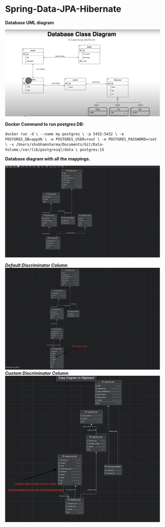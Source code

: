 # Spring-Data-JPA-Hibernate



**Database UML diagram** 

![img.png](img.png)

**Docker Command to run postgres DB:**

`docker run -d \
--name my-postgres \
-p 5432:5432 \
-e POSTGRES_DB=appdb \
-e POSTGRES_USER=root \
-e POSTGRES_PASSWORD=root \
-v /Users/shubhamsharma/Documents/Git/Data-Volume:/var/lib/postgresql/data \
postgres:15`

**Database diagram with all the mappings.**


![img_1.png](img_1.png)


**_Default Discriminator Column_**
![img_2.png](img_2.png)
**_Custom Discriminator Column_**
![img_3.png](img_3.png)

